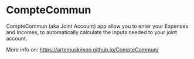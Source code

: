 # CompteCommun
CompteCommun (aka Joint Account) app allow you to enter your Expenses and Incomes, to automatically calculate the inputs needed to your joint account.

More info on: https://artemuskimen.github.io/CompteCommun/


